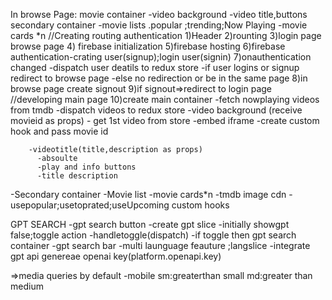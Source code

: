  
 In browse Page:
        movie container
                -video background
                -video title,buttons
            secondary container
                    -movie lists
                        .popular ;trending;Now Playing
                           -movie cards *n
//Creating routing authentication
1)Header
2)rounting
3)login page browse page
4) firebase initialization
5)firebase hosting
6)firebase authentication-crating user(signup);login user(signin)
7)onauthentication changed
    -dispatch user deatils to redux store
    -if user logins or signup redirect to browse page
    -else no redirection or be in the same page
8)in browse page create signout
9)if signout=>redirect to login page
//developing main page
10)create main container
   -fetch nowplaying videos from tmdb 
    -dispatch videos to redux store
         -video background (receive movieid as props)
             - get 1st video from store 
             -embed iframe
             -create custom hook and pass movie id
         
        -videotitle(title,description as props)
          -absoulte 
          -play and info buttons
          -title description
-Secondary container
    -Movie list
        -movie cards*n
        -tmdb image cdn
        -usepopular;usetoprated;useUpcoming custom hooks
    


GPT SEARCH
  -gpt search button
  -create gpt slice
  -initially showgpt false;toggle action
  -handletoggle(dispatch)
  -if toggle then gpt search container
       -gpt search bar
       -multi launguage feauture ;langslice
    -integrate gpt api
    genereae openai key(platform.openapi.key)


=>media queries
   by default -mobile
      sm:greaterthan small
      md:greater than medium